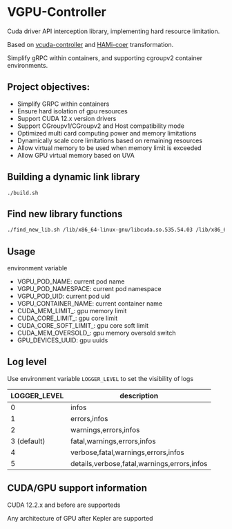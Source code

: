 # VGPU-Controller

Cuda driver API interception library, implementing hard resource limitation.

Based on [vcuda-controller](https://github.com/tkestack/vcuda-controller) and [HAMi-coer](https://github.com/Project-HAMi/HAMi-core) transformation.

Simplify gRPC within containers, and supporting cgroupv2 container environments.

## Project objectives:

* Simplify GRPC within containers
* Ensure hard isolation of gpu resources
* Support CUDA 12.x version drivers
* Support CGroupv1/CGroupv2 and Host compatibility mode
* Optimized multi card computing power and memory limitations
* Dynamically scale core limitations based on remaining resources
* Allow virtual memory to be used when memory limit is exceeded
* Allow GPU virtual memory based on UVA

## Building a dynamic link library

```
./build.sh
```

## Find new library functions
```bash
./find_new_lib.sh /lib/x86_64-linux-gnu/libcuda.so.535.54.03 /lib/x86_64-linux-gnu/libnvidia-ml.so.535.54.03
```

## Usage

environment variable

* VGPU_POD_NAME: current pod name
* VGPU_POD_NAMESPACE: current pod namespace
* VGPU_POD_UID: current pod uid
* VGPU_CONTAINER_NAME: current container name
* CUDA_MEM_LIMIT_<index>: gpu memory limit
* CUDA_CORE_LIMIT_<index>: gpu core limit
* CUDA_CORE_SOFT_LIMIT_<index>: gpu core soft limit
* CUDA_MEM_OVERSOLD_<index>: gpu memory oversold switch
* GPU_DEVICES_UUID: gpu uuids

## Log level

Use environment variable `LOGGER_LEVEL` to set the visibility of logs

| LOGGER_LEVEL       | description                                 |
| ------------------ |---------------------------------------------|
| 0                  | infos                                       |
| 1                  | errors,infos                                |
| 2                  | warnings,errors,infos                       |
| 3 (default)        | fatal,warnings,errors,infos                 |
| 4                  | verbose,fatal,warnings,errors,infos         |
| 5                  | details,verbose,fatal,warnings,errors,infos |

## CUDA/GPU support information

CUDA 12.2.x and before are supporteds

Any architecture of GPU after Kepler are supported